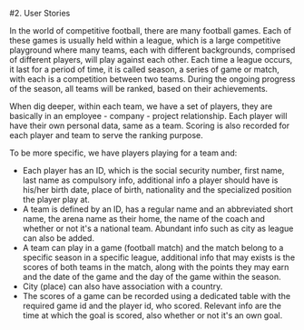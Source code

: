 #2. User Stories

In the world of competitive football, there are many football games. Each of these games is usually held within a league, which is a large competitive playground where many teams, each with different backgrounds, comprised of different players, will play against each other. Each time a league occurs, it last for a period of time, it is called season, a series of game or match, with each is a competition between two teams. During the ongoing progress of the season, all teams will be ranked, based on their achievements.

When dig deeper, within each team, we have a set of players, they are basically in an employee - company - project relationship. Each player will have their own personal data, same as a team. Scoring is also recorded for each player and team to serve the ranking purpose.

To be more specific, we have players playing for a team and:
+ Each player has an ID, which is the social security number, first name, last name as compulsory info, additional info a player should have is his/her birth date, place of birth, nationality and the specialized position the player play at.
+ A team is defined by an ID, has a regular name and an abbreviated short name, the arena name as their home, the name of the coach and whether or not it's a national team. Abundant info such as city as league can also be added.
+ A team can play in a game (football match) and the match belong to a specific season in a specific league, additional info that may exists is the scores of both teams in the match, along with the points they may earn and the date of the game and the day of the game within the season.
+ City (place) can also have association with a country.
+ The scores of a game can be recorded using a dedicated table with the required game id and the player id, who scored. Relevant info are the time at which the goal is scored, also whether or not it's an own goal.
